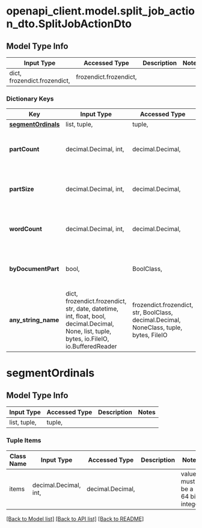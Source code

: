 # openapi_client.model.split_job_action_dto.SplitJobActionDto

## Model Type Info
Input Type | Accessed Type | Description | Notes
------------ | ------------- | ------------- | -------------
dict, frozendict.frozendict,  | frozendict.frozendict,  |  | 

### Dictionary Keys
Key | Input Type | Accessed Type | Description | Notes
------------ | ------------- | ------------- | ------------- | -------------
**[segmentOrdinals](#segmentOrdinals)** | list, tuple,  | tuple,  |  | [optional] 
**partCount** | decimal.Decimal, int,  | decimal.Decimal,  |  | [optional] value must be a 32 bit integer
**partSize** | decimal.Decimal, int,  | decimal.Decimal,  |  | [optional] value must be a 32 bit integer
**wordCount** | decimal.Decimal, int,  | decimal.Decimal,  |  | [optional] value must be a 32 bit integer
**byDocumentPart** | bool,  | BoolClass,  | Can be used only for PowerPoint files | [optional] 
**any_string_name** | dict, frozendict.frozendict, str, date, datetime, int, float, bool, decimal.Decimal, None, list, tuple, bytes, io.FileIO, io.BufferedReader | frozendict.frozendict, str, BoolClass, decimal.Decimal, NoneClass, tuple, bytes, FileIO | any string name can be used but the value must be the correct type | [optional]

# segmentOrdinals

## Model Type Info
Input Type | Accessed Type | Description | Notes
------------ | ------------- | ------------- | -------------
list, tuple,  | tuple,  |  | 

### Tuple Items
Class Name | Input Type | Accessed Type | Description | Notes
------------- | ------------- | ------------- | ------------- | -------------
items | decimal.Decimal, int,  | decimal.Decimal,  |  | value must be a 64 bit integer

[[Back to Model list]](../../README.md#documentation-for-models) [[Back to API list]](../../README.md#documentation-for-api-endpoints) [[Back to README]](../../README.md)

